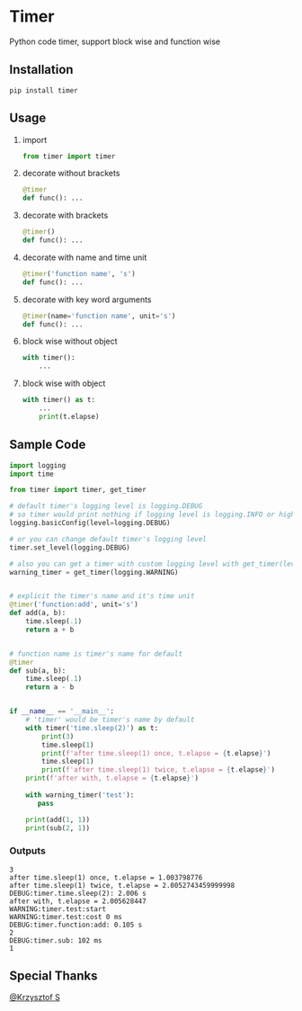 # Timer

Python code timer, support block wise and function wise

## Installation

```shell
pip install timer
```

## Usage

1. import
    ```py
    from timer import timer
    ```

2. decorate without brackets
    ```py
    @timer
    def func(): ...
    ```

3. decorate with brackets
    ```py
    @timer()
    def func(): ...
    ```

4. decorate with name and time unit
    ```py
    @timer('function name', 's')
    def func(): ...
    ```

5. decorate with key word arguments
    ```py
    @timer(name='function name', unit='s')
    def func(): ...
    ```
   
6. block wise without object

    ```py
    with timer():
        ...
    ```
   
7. block wise with object
   
    ```py
    with timer() as t:
        ...
        print(t.elapse)
    ```

## Sample Code

```python
import logging
import time

from timer import timer, get_timer

# default timer's logging level is logging.DEBUG
# so timer would print nothing if logging level is logging.INFO or higher
logging.basicConfig(level=logging.DEBUG)

# or you can change default timer's logging level
timer.set_level(logging.DEBUG)

# also you can get a timer with custom logging level with get_timer(level)
warning_timer = get_timer(logging.WARNING)


# explicit the timer's name and it's time unit
@timer('function:add', unit='s')
def add(a, b):
    time.sleep(.1)
    return a + b


# function name is timer's name for default
@timer
def sub(a, b):
    time.sleep(.1)
    return a - b


if __name__ == '__main__':
    # 'timer' would be timer's name by default
    with timer('time.sleep(2)') as t:
        print(3)
        time.sleep(1)
        print(f'after time.sleep(1) once, t.elapse = {t.elapse}')
        time.sleep(1)
        print(f'after time.sleep(1) twice, t.elapse = {t.elapse}')
    print(f'after with, t.elapse = {t.elapse}')
    
    with warning_timer('test'):
       pass

    print(add(1, 1))
    print(sub(2, 1))
```

### Outputs

```plain
3
after time.sleep(1) once, t.elapse = 1.003798776
after time.sleep(1) twice, t.elapse = 2.0052743459999998
DEBUG:timer.time.sleep(2): 2.006 s
after with, t.elapse = 2.005628447
WARNING:timer.test:start
WARNING:timer.test:cost 0 ms
DEBUG:timer.function:add: 0.105 s
2
DEBUG:timer.sub: 102 ms
1
```

## Special Thanks

[@Krzysztof S](https://github.com/papierukartka)
